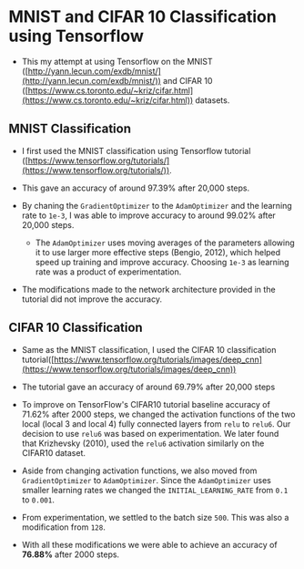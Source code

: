 # MNIST and CIFAR 10 Classification using Tensorflow

- This my attempt at using Tensorflow on the MNIST ([http://yann.lecun.com/exdb/mnist/](http://yann.lecun.com/exdb/mnist/)) and CIFAR 10 ([https://www.cs.toronto.edu/~kriz/cifar.html](https://www.cs.toronto.edu/~kriz/cifar.html)) datasets.

## MNIST Classification

- I first used the MNIST classification using Tensorflow tutorial ([https://www.tensorflow.org/tutorials/](https://www.tensorflow.org/tutorials/)).
 
 + This gave an accuracy of around 97.39% after 20,000 steps.
 
 + By chaning the `GradientOptimizer` to the `AdamOptimizer` and the learning rate to `1e-3`, I was able to improve accuracy to around 99.02% after 20,000 steps. 
    
    - The `AdamOptimizer` uses moving averages of the parameters allowing it to use larger more effective steps (Bengio, 2012), which helped speed up training and improve accuracy. Choosing `1e-3` as learning rate was a product of experimentation.
 
  + The modifications made to the network architecture provided in the tutorial did not improve the accuracy.
  
## CIFAR 10 Classification

- Same as the MNIST classification, I used the CIFAR 10 classification tutorial([https://www.tensorflow.org/tutorials/images/deep_cnn](https://www.tensorflow.org/tutorials/images/deep_cnn))

 + The tutorial gave an accuracy of around 69.79% after 20,000 steps

- To improve on TensorFlow's CIFAR10 tutorial baseline accuracy of 71.62% after 2000 steps, we changed the activation functions of the two local (local 3 and local 4) fully connected layers from `relu` to `relu6`. Our decision to use `relu6` was based on experimentation. We later found that Krizhevsky (2010), used  the `relu6` activation similarly on the CIFAR10 dataset.

- Aside from changing activation functions, we also moved from `GradientOptimizer` to `AdamOptimizer`. Since the `AdamOptimizer` uses smaller learning rates we changed the `INITIAL_LEARNING_RATE` from `0.1` to `0.001`. 

- From experimentation, we settled to the batch size `500`. This was also a modification from `128`.

- With all these modifications we were able to achieve an accuracy of **76.88%** after 2000 steps.
